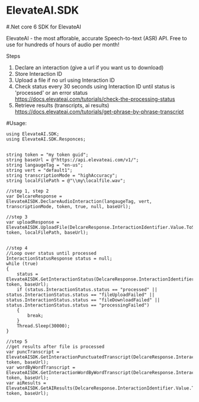 # ElevateAI.SDK
#.Net core 6 SDK for ElevateAI

ElevateAI - the most afforable, accurate Speech-to-text (ASR) API. Free to use for hundreds of hours of audio per month!

Steps 
1. Declare an interaction (give a url if you want us to download)  
2. Store Interaction ID
3. Upload a file if no url using Interaction ID
4. Check status every 30 seconds using Interaction ID until status is 'processed' or an error status https://docs.elevateai.com/tutorials/check-the-processing-status
5. Retrieve results (transcripts, ai results) https://docs.elevateai.com/tutorials/get-phrase-by-phrase-transcript 

#Usage:

```
using ElevateAI.SDK;
using ElevateAI.SDK.Responces;


string token = "my token guid";
string baseUrl = @"https://api.elevateai.com/v1/";
string langaugeTag = "en-us";
string vert = "default1";
string transcriptionMode = "highAccuracy";
string localFilePath = @"\\my\localfile.wav";

//step 1, step 2
var DelcareResponse = ElevateAISDK.DeclareAudioInteraction(langaugeTag, vert, transcriptionMode, token, true, null, baseUrl);

//step 3
var uploadResponse = ElevateAISDK.UploadFile(DelcareResponse.InteractionIdentifier.Value.ToString(), token, localFilePath, baseUrl);


//step 4
//Loop over status until processed
InteractionStatusResponse status = null;
while (true)
{
    status = ElevateAISDK.GetInteractionStatus(DelcareResponse.InteractionIdentifier.Value.ToString(), token, baseUrl);
    if (status.InteractionStatus.status == "processed" || status.InteractionStatus.status == "fileUploadFailed" || status.InteractionStatus.status == "fileDownloadFailed" || status.InteractionStatus.status == "processingFailed")
    {
        break;
    }
    Thread.Sleep(30000);
}

//step 5
//get results after file is processed 
var puncTranscript = ElevateAISDK.GetInteractionPunctuatedTranscript(DelcareResponse.InteractionIdentifier.Value.ToString(), token, baseUrl);
var wordByWordTranscript = ElevateAISDK.GetInteractionWordByWordTranscript(DelcareResponse.InteractionIdentifier.Value.ToString(), token, baseUrl);
var aiResults = ElevateAISDK.GetAIResults(DelcareResponse.InteractionIdentifier.Value.ToString(), token, baseUrl);

```
